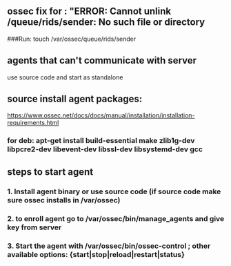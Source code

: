 ## ossec fix for : "ERROR: Cannot unlink /queue/rids/sender: No such file or directory
###Run:
touch /var/ossec/queue/rids/sender

## agents that can't communicate with server
use source code and start as standalone

## source install agent packages:
https://www.ossec.net/docs/docs/manual/installation/installation-requirements.html
### for deb: apt-get install build-essential make zlib1g-dev libpcre2-dev libevent-dev libssl-dev libsystemd-dev gcc


## steps to start agent
### 1. Install agent binary or use source code (if source code make sure ossec installs in /var/ossec)
### 2. to enroll agent go to /var/ossec/bin/manage_agents and give key from server
### 3. Start the agent with /var/ossec/bin/ossec-control ; other available options: {start|stop|reload|restart|status}

